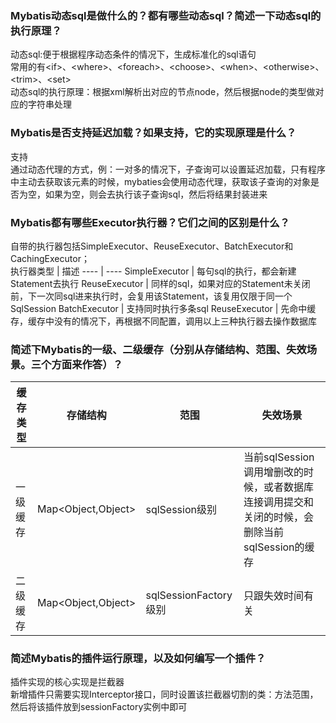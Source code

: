 ### Mybatis动态sql是做什么的？都有哪些动态sql？简述一下动态sql的执行原理？
动态sql:便于根据程序动态条件的情况下，生成标准化的sql语句  
常用的有\<if>、\<where>、\<foreach>、\<choose>、\<when>、\<otherwise>、\<trim>、\<set>  
动态sql的执行原理：根据xml解析出对应的节点node，然后根据node的类型做对应的字符串处理



### Mybatis是否支持延迟加载？如果支持，它的实现原理是什么？
支持  
通过动态代理的方式，例：一对多的情况下，子查询可以设置延迟加载，只有程序中主动去获取该元素的时候，mybaties会使用动态代理，获取该子查询的对象是否为空，如果为空，则会去执行该子查询sql，然后将结果封装进来



### Mybatis都有哪些Executor执行器？它们之间的区别是什么？
自带的执行器包括SimpleExecutor、ReuseExecutor、BatchExecutor和CachingExecutor；  
执行器类型 | 描述
----  | ---- 
SimpleExecutor | 每句sql的执行，都会新建Statement去执行 
ReuseExecutor | 同样的sql，如果对应的Statement未关闭前，下一次同sql进来执行时，会复用该Statement，该复用仅限于同一个SqlSession 
BatchExecutor | 支持同时执行多条sql
ReuseExecutor | 先命中缓存，缓存中没有的情况下，再根据不同配置，调用以上三种执行器去操作数据库 



### 简述下Mybatis的一级、二级缓存（分别从存储结构、范围、失效场景。三个方面来作答）？
缓存类型 | 存储结构 | 范围 | 失效场景
----  | ---- | ---- | ---- 
一级缓存 | Map<Object,Object> | sqlSession级别 | 当前sqlSession调用增删改的时候，或者数据库连接调用提交和关闭的时候，会删除当前sqlSession的缓存
二级缓存 | Map<Object,Object> | sqlSessionFactory级别 | 只跟失效时间有关
  


### 简述Mybatis的插件运行原理，以及如何编写一个插件？
插件实现的核心实现是拦截器  
新增插件只需要实现Interceptor接口，同时设置该拦截器切割的类：方法范围，然后将该插件放到sessionFactory实例中即可  
